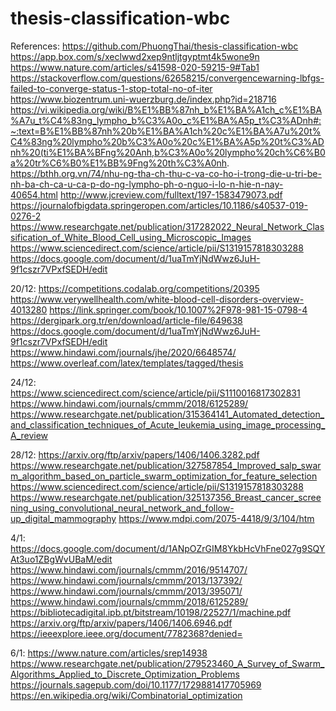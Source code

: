 # thesis-classification-wbc
References:
https://github.com/PhuongThai/thesis-classification-wbc
https://app.box.com/s/xeclwwd2xep9ntljtgyptmt4k5wone9n
https://www.nature.com/articles/s41598-020-59215-9#Tab1
https://stackoverflow.com/questions/62658215/convergencewarning-lbfgs-failed-to-converge-status-1-stop-total-no-of-iter
https://www.biozentrum.uni-wuerzburg.de/index.php?id=218716
https://vi.wikipedia.org/wiki/B%E1%BB%87nh_b%E1%BA%A1ch_c%E1%BA%A7u_t%C4%83ng_lympho_b%C3%A0o_c%E1%BA%A5p_t%C3%ADnh#:~:text=B%E1%BB%87nh%20b%E1%BA%A1ch%20c%E1%BA%A7u%20t%C4%83ng%20lympho%20b%C3%A0o%20c%E1%BA%A5p%20t%C3%ADnh%20(ti%E1%BA%BFng%20Anh,b%C3%A0o%20lympho%20ch%C6%B0a%20tr%C6%B0%E1%BB%9Fng%20th%C3%A0nh.
https://bthh.org.vn/74/nhu-ng-tha-ch-thu-c-va-co-ho-i-trong-die-u-tri-be-nh-ba-ch-ca-u-ca-p-do-ng-lympho-ph-o-nguo-i-lo-n-hie-n-nay-40654.html
http://www.jcreview.com/fulltext/197-1583479073.pdf
https://journalofbigdata.springeropen.com/articles/10.1186/s40537-019-0276-2
https://www.researchgate.net/publication/317282022_Neural_Network_Classification_of_White_Blood_Cell_using_Microscopic_Images
https://www.sciencedirect.com/science/article/pii/S1319157818303288
https://docs.google.com/document/d/1uaTmYjNdWwz6JuH-9f1cszr7VPxfSEDH/edit

20/12: https://competitions.codalab.org/competitions/20395
https://www.verywellhealth.com/white-blood-cell-disorders-overview-4013280
https://link.springer.com/book/10.1007%2F978-981-15-0798-4
https://dergipark.org.tr/en/download/article-file/649638
https://docs.google.com/document/d/1uaTmYjNdWwz6JuH-9f1cszr7VPxfSEDH/edit
https://www.hindawi.com/journals/jhe/2020/6648574/
https://www.overleaf.com/latex/templates/tagged/thesis


24/12:
https://www.sciencedirect.com/science/article/pii/S1110016817302831
https://www.hindawi.com/journals/cmmm/2018/6125289/
https://www.researchgate.net/publication/315364141_Automated_detection_and_classification_techniques_of_Acute_leukemia_using_image_processing_A_review



28/12:
https://arxiv.org/ftp/arxiv/papers/1406/1406.3282.pdf
https://www.researchgate.net/publication/327587854_Improved_salp_swarm_algorithm_based_on_particle_swarm_optimization_for_feature_selection
https://www.sciencedirect.com/science/article/pii/S1319157818303288
https://www.researchgate.net/publication/325137356_Breast_cancer_screening_using_convolutional_neural_network_and_follow-up_digital_mammography
https://www.mdpi.com/2075-4418/9/3/104/htm

4/1:
https://docs.google.com/document/d/1ANpOZrGIM8YkbHcVhFne027g9SQYAt3uo1ZBgWvUBaM/edit
https://www.hindawi.com/journals/cmmm/2016/9514707/
https://www.hindawi.com/journals/cmmm/2013/137392/
https://www.hindawi.com/journals/cmmm/2013/395071/
https://www.hindawi.com/journals/cmmm/2018/6125289/
https://bibliotecadigital.ipb.pt/bitstream/10198/22527/1/machine.pdf
https://arxiv.org/ftp/arxiv/papers/1406/1406.6946.pdf
https://ieeexplore.ieee.org/document/7782368?denied=

6/1:
https://www.nature.com/articles/srep14938
https://www.researchgate.net/publication/279523460_A_Survey_of_Swarm_Algorithms_Applied_to_Discrete_Optimization_Problems
https://journals.sagepub.com/doi/10.1177/1729881417705969
https://en.wikipedia.org/wiki/Combinatorial_optimization
